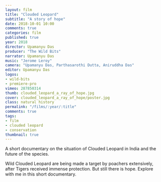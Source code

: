 ```yaml
---
layout: film
title: "Clouded Leopard"
subtitle: "A story of hope"
date: 2018-10-01 10:00
comments: true
categories: film
published: true
year: 2018
director: Upamanyu Das
producer: "The Wild Bits"
narrator: Upamanyu Das
music: "Jerome Leroy"
camera: "Upamanyu Das, Parthasarothi Dutta, Aniruddha Das"
editor: Upamanyu Das
logos:
- wild-bits
- premiere-pro
vimeo: 287850314
thumb: clouded_leopard_a_ray_of_hope.jpg
cover: clouded_leopard_a_ray_of_hope/poster.jpg
class: natural history
permalink: "/films/:year/:title"
comments: true
tags:
- film
- clouded leopard
- conservation
thumbnail: true
---
```


A short documentary on the situation of Clouded Leopard in India and the future of the species.

Wild Clouded Leopard are being made a target by poachers extensively, after Tigers received immense protection. But still there is hope. Explore with me in this short documentary.